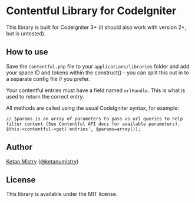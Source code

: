 # Contentful Library for CodeIgniter

This library is built for CodeIgniter 3+ (it should also work with version 2+, but is untested).

## How to use
Save the `Contentful.php` file to your `applications/libraries` folder and add your space ID and tokens within the construct() - you can split this out in to a separate config file if you prefer.

Your contentful entries must have a field named `urlHandle`. This is what is used to return the correct entry.

All methods are called using the usual CodeIgniter syntax, for example:

```
// $params is an array of parameters to pass as url queries to help filter content (See Contentful API docs for available parameters).
$this->contentful->get('entries', $params=array());
```

## Author
[Ketan Mistry](https://iamketan.com.au) ([@ketanumistry](https://twitter.com/ketanumistry))

## License

This library is available under the MIT license.
